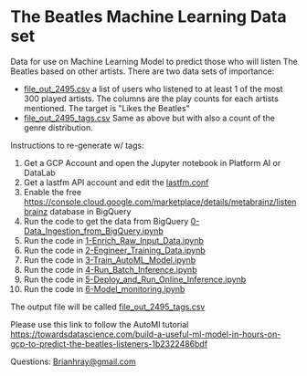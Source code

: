 # The Beatles Machine Learning Data set

Data for use on Machine Learning Model to predict those who will listen The Beatles based on other artists. There are two data sets of importance:

* [file_out_2495.csv](./answers/file_out_2495.csv) a list of users who listened to at least 1 of the most 300 played artists. The columns are the play counts for each artists mentioned. The target is "Likes the Beatles"
* [file_out_2495_tags.csv](./answers/file_out_2495_tags.csv) Same as above but with also a count of the genre distribution. 


Instructions to re-generate w/ tags:

1. Get a GCP Account and open the Jupyter notebook in Platform AI or DataLab
2. Get a lastfm API account and edit the [lastfm.conf](./answers/lastfm.conf)
3. Enable the free https://console.cloud.google.com/marketplace/details/metabrainz/listenbrainz database in BigQuery
4. Run the code to get the data from BigQuery [0-Data_Ingestion_from_BigQuery.ipynb](./answers/0-Data_Ingestion_from_BigQuery.ipynb)
4. Run the code in [1-Enrich_Raw_Input_Data.ipynb](./answers/1-Enrich_Raw_Input_Data.ipynb)
5. Run the code in [2-Engineer_Training_Data.ipynb](./answers/2-Engineer_Training_Data.ipynb)
6. Run the code in [3-Train_AutoML_Model.ipynb](./answers/3-Train_AutoML_Model.ipynb)
7. Run the code in [4-Run_Batch_Inference.ipynb](./answers/4-Run_Batch_Inference.ipynb)
8. Run the code in [5-Deploy_and_Run_Online_Inference.ipynb](./answers/5-Deploy_and_Run_Online_Inference.ipynb)
9. Run the code in [6-Model_monitoring.ipynb](./answers/6-Model_monitoring.ipynb)


The output file will be called [file_out_2495_tags.csv](./answers/file_out_2495_tags.csv)

Please use this link to follow the AutoMl tutorial 
https://towardsdatascience.com/build-a-useful-ml-model-in-hours-on-gcp-to-predict-the-beatles-listeners-1b2322486bdf

Questions: Brianhray@gmail.com


